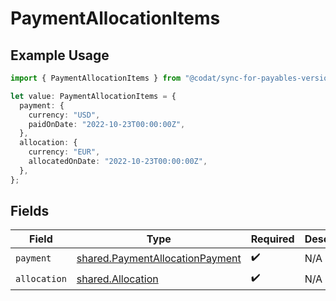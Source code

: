 # PaymentAllocationItems

## Example Usage

```typescript
import { PaymentAllocationItems } from "@codat/sync-for-payables-version-1/sdk/models/shared";

let value: PaymentAllocationItems = {
  payment: {
    currency: "USD",
    paidOnDate: "2022-10-23T00:00:00Z",
  },
  allocation: {
    currency: "EUR",
    allocatedOnDate: "2022-10-23T00:00:00Z",
  },
};
```

## Fields

| Field                                                                                     | Type                                                                                      | Required                                                                                  | Description                                                                               |
| ----------------------------------------------------------------------------------------- | ----------------------------------------------------------------------------------------- | ----------------------------------------------------------------------------------------- | ----------------------------------------------------------------------------------------- |
| `payment`                                                                                 | [shared.PaymentAllocationPayment](../../../sdk/models/shared/paymentallocationpayment.md) | :heavy_check_mark:                                                                        | N/A                                                                                       |
| `allocation`                                                                              | [shared.Allocation](../../../sdk/models/shared/allocation.md)                             | :heavy_check_mark:                                                                        | N/A                                                                                       |